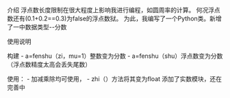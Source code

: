 

介绍
浮点数长度限制在很大程度上影响我进行编程，如圆周率的计算。
何况浮点数还有(0.1+0.2==0.3)为false的浮点数狱。
为此，我编写了一个Python类。新增了一中数据类型--分数


使用说明

构建 
    - a=fenshu（zi，mu=1）整数变为分数
    - a=fenshu（shu）浮点数变为分数（浮点数精度太高会丢失尾数）
    

        


使用：
    - 加减乘除均可使用，
    - zhi（）方法将其变为float
添加了实数模块，还在完善中
    
    
